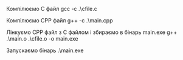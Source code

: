 Компілюємо C файл
gcc -c .\cfile.c

Компілюємо CPP файл
g++ -c .\main.cpp 

Лінкуємо CPP файл з C файлом і збираємо в бінарь main.exe 
g++ .\main.o .\cfile.o -o main.exe

Запускаємо бінарь
.\main.exe